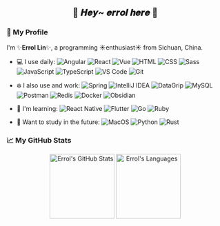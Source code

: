 <!--
**errollin/errollin** is a ✨ _special_ ✨ repository because its `README.md` (this file) appears on your GitHub profile.

Here are some ideas to get you started:

- 🔭 I’m currently working on ...
- 🌱 I’m currently learning ...
- 👯 I’m looking to collaborate on ...
- 🤔 I’m looking for help with ...
- 💬 Ask me about ...
- 📫 How to reach me: ...
- 😄 Pronouns: ...
- ⚡ Fun fact: ...
-->

<h2 align="center">
  🌸 𝑯𝒆𝒚~ 𝒆𝒓𝒓𝒐𝒍 𝒉𝒆𝒓𝒆 🌸
</h2>

### 🍁 My Profile

I'm ✨**Errol Lin**✨, a programming ☀️enthusiast☀️ from Sichuan, China.

- 💻 I use daily:
  ![Angular](https://img.shields.io/badge/Angular%20-e61b2e.svg?logo=angular&logoColor=ffffff)
  ![React](https://img.shields.io/badge/React%20-ffffff.svg?logo=react&logoColor=087ea4)
  ![Vue](https://img.shields.io/badge/Vue%20-155f3e.svg?logo=vue.js&logoColor=42b883)
  ![HTML](https://img.shields.io/badge/HTML%20-e34f26.svg?logo=html5&logoColor=ffffff)
  ![CSS](https://img.shields.io/badge/CSS%20-%231572B6.svg?logo=css3&logoColor=ffffff)
  ![Sass](https://img.shields.io/badge/Sass%20-eb488b.svg?logo=sass&logoColor=ffffff)
  ![JavaScript](https://img.shields.io/badge/JavaScript%20-%23f7df1e.svg?logo=javascript&logoColor=000000)
  ![TypeScript](https://img.shields.io/badge/TypeScript%20-ffffff.svg?logo=typescript&logoColor=007acc)
  ![VS Code](https://img.shields.io/badge/VS%20Code-007ACC.svg?logo=visual-studio-code&logoColor=ffffff)
  ![Git](https://img.shields.io/badge/Git%20-f0efe7.svg?logo=git&logoColor=e34f26)
  
- ❄️ I also use and work:
  ![Spring](https://img.shields.io/badge/Spring%20-42b883.svg?logo=spring&logoColor=ffffff)
  ![IntelliJ IDEA](https://img.shields.io/badge/Intellij%20Idea%20-1F90EF.svg?logo=intellijidea&logoColor=ffffff)
  ![DataGrip](https://img.shields.io/badge/DataGrip-2edc84.svg?logo=datagrip&logoColor=ffffff)
  ![MySQL](https://img.shields.io/badge/MySQL-%234479A1.svg?logo=mysql&logoColor=ffffff)
  ![Postman](https://img.shields.io/badge/Postman-ff6c37?logo=postman&logoColor=ffffff)
  ![Redis](https://img.shields.io/badge/Redis-cf2e2e.svg?logo=redis&logoColor=ffffff)
  ![Docker](https://img.shields.io/badge/Docker-1d63ed?logo=docker&logoColor=ffffff)
  ![Obsidian](https://img.shields.io/badge/Obsidian-000000.svg?logo=obsidian&logoColor=842cea)

- 🌱 I'm learning: 
  ![React Native](https://img.shields.io/badge/React%20Native%20-242526.svg?logo=react&logoColor=61dafb)
  ![Flutter](https://img.shields.io/badge/Flutter%20-ffffff.svg?logo=flutter&logoColor=61dafb)
  ![Go](https://img.shields.io/badge/Go%20-5dc9e2.svg?logo=go&logoColor=ffffff)
  ![Ruby](https://img.shields.io/badge/Ruby%20-ffffff.svg?logo=ruby&logoColor=cc342d)
  
- 💖 Want to study in the future:
  ![MacOS](https://img.shields.io/badge/MacOS-333333?logo=apple&logoColor=ffffff)
  ![Python](https://img.shields.io/badge/Python%20-2b5b84.svg?logo=python&logoColor=ffffff)
  ![Rust](https://img.shields.io/badge/Rust%20-ffffff.svg?logo=rust&logoColor=000000)

### 📈 My GitHub Stats

<div align="center">
  <img height="150rem" src="https://github-readme-stats.vercel.app/api?username=errollin&theme=midnight-purple&show_icons=true&hide_border=true&layout=compact&card_width=350" alt="Errol's GitHub Stats">
  <img height="150rem" src="https://github-readme-stats.vercel.app/api/top-langs/?username=errollin&theme=midnight-purple&show_icons=true&hide_border=true&layout=compact&card_width=350&langs_count=6&size_weight=0.5&count_weight=0.5" alt="Errol's Languages">
</div>


